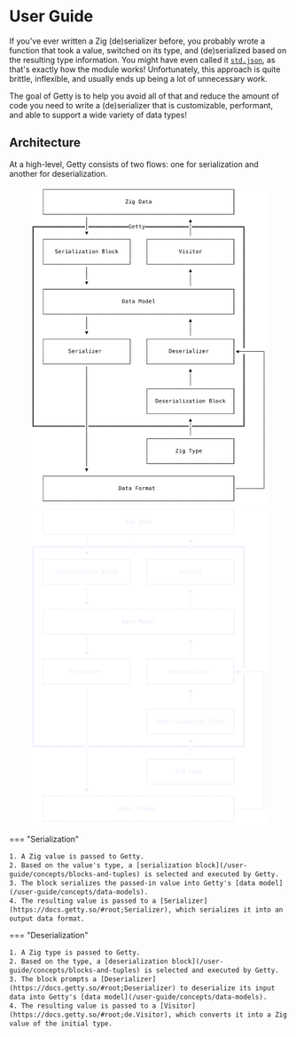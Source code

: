 # User Guide

If you've ever written a Zig (de)serializer before, you probably wrote a
function that took a value, switched on its type, and (de)serialized based on
the resulting type information. You might have even called it
[`std.json`](https://ziglang.org/documentation/master/std/#root;json), as
that's exactly how the module works! Unfortunately, this approach is quite
brittle, inflexible, and usually ends up being a lot of unnecessary work.

The goal of Getty is to help you avoid all of that and reduce the amount of
code you need to write a (de)serializer that is customizable, performant, and
able to support a wide variety of data types!

## Architecture

At a high-level, Getty consists of two flows: one for serialization and another for deserialization.

<figure markdown>

![Architecture](/assets/images/architecture-light.svg#only-light)
![Architecture](/assets/images/architecture-dark.svg#only-dark)

</figure>

=== "Serialization"

    1. A Zig value is passed to Getty.
    2. Based on the value's type, a [serialization block](/user-guide/concepts/blocks-and-tuples) is selected and executed by Getty.
    3. The block serializes the passed-in value into Getty's [data model](/user-guide/concepts/data-models).
    4. The resulting value is passed to a [Serializer](https://docs.getty.so/#root;Serializer), which serializes it into an output data format.

=== "Deserialization"

    1. A Zig type is passed to Getty.
    2. Based on the type, a [deserialization block](/user-guide/concepts/blocks-and-tuples) is selected and executed by Getty.
    3. The block prompts a [Deserializer](https://docs.getty.so/#root;Deserializer) to deserialize its input data into Getty's [data model](/user-guide/concepts/data-models).
    4. The resulting value is passed to a [Visitor](https://docs.getty.so/#root;de.Visitor), which converts it into a Zig value of the initial type.

